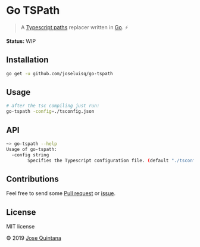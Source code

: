 # Go TSPath

> A [Typescript paths](https://www.typescriptlang.org/docs/handbook/module-resolution.html) replacer written in [Go](https://golang.org/). ⚡

__Status:__ WIP

## Installation

```sh
go get -u github.com/joseluisq/go-tspath
```

## Usage

```sh
# after the tsc compiling just run:
go-tspath -config=./tsconfig.json
```

## API

```sh
~> go-tspath --help
Usage of go-tspath:
  -config string
    	Specifies the Typescript configuration file. (default "./tsconfig.json")
```

## Contributions

Feel free to send some [Pull request](https://github.com/joseluisq/go-tspath/pulls) or [issue](https://github.com/joseluisq/go-tspath/issues).

## License
MIT license

© 2019 [Jose Quintana](https://git.io/joseluisq)
